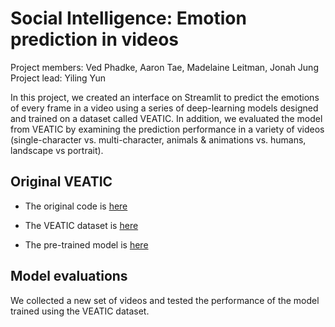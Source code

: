 # Social Intelligence: Emotion prediction in videos

Project members: Ved Phadke, Aaron Tae, Madelaine Leitman, Jonah Jung 
Project lead: Yiling Yun

In this project, we created an interface on Streamlit to predict the emotions of every frame in a video using a series of deep-learning models designed and trained on a dataset called VEATIC. In addition, we evaluated the model from VEATIC by examining the prediction performance in a variety of videos (single-character vs. multi-character, animals & animations vs. humans, landscape vs portrait).

## Original VEATIC
- The original code is [here](https://veatic.github.io/)

- The VEATIC dataset is [here](https://drive.google.com/file/d/1HZIw8RGsRwwENhJlhNJRL88YyfiE442N/view)

- The pre-trained model is [here](https://drive.google.com/file/d/1dRqmx4UWAtB8E6tcj8XEd16Opk6OZCIx/view)

## Model evaluations
We collected a new set of videos and tested the performance of the model trained using the VEATIC dataset.
